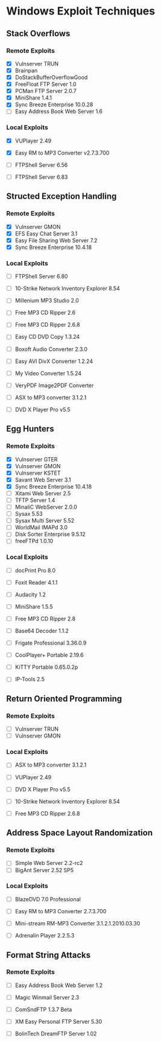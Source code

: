 # Windows Exploit Techniques

## Stack Overflows

### Remote Exploits
 - [x] Vulnserver TRUN
 - [x] Brainpan
 - [x] DoStackBufferOverflowGood
 - [x] FreeFloat FTP Server 1.0
 - [x] PCMan FTP Server 2.0.7
 - [x] MiniShare 1.4.1
 - [x] Sync Breeze Enterprise 10.0.28
 - [ ] Easy Address Book Web Server 1.6

### Local Exploits
 - [x] VUPlayer 2.49
 - [x] Easy RM to MP3 Converter v2.7.3.700
 - [ ] FTPShell Server 6.56
 - [ ] FTPShell Server 6.83


## Structed Exception Handling

### Remote Exploits
 - [x] Vulnserver GMON
 - [x] EFS Easy Chat Server 3.1
 - [x] Easy File Sharing Web Server 7.2
 - [x] Sync Breeze Enterprise 10.4.18

### Local Exploits
 - [ ] FTPShell Server 6.80
 - [ ] 10-Strike Network Inventory Explorer 8.54
 - [ ] Millenium MP3 Studio 2.0
 - [ ] Free MP3 CD Ripper 2.6
 - [ ] Free MP3 CD Ripper 2.6.8
 - [ ] Easy CD DVD Copy 1.3.24
 - [ ] Boxoft Audio Converter 2.3.0
 - [ ] Easy AVI DivX Converter 1.2.24
 - [ ] My Video Converter 1.5.24
 - [ ] VeryPDF Image2PDF Converter
 - [ ] ASX to MP3 converter 3.1.2.1
 - [ ] DVD X Player Pro v5.5


## Egg Hunters

### Remote Exploits
 - [x] Vulnserver GTER
 - [x] Vulnserver GMON
 - [x] Vulnserver KSTET
 - [x] Savant Web Server 3.1
 - [x] Sync Breeze Enterprise 10.4.18
 - [ ] Xitami Web Server 2.5
 - [ ] TFTP Server 1.4
 - [ ] MinaliC WebServer 2.0.0
 - [ ] Sysax 5.53
 - [ ] Sysax Multi Server 5.52
 - [ ] WorldMail IMAPd 3.0
 - [ ] Disk Sorter Enterprise 9.5.12
 - [ ] freeFTPd 1.0.10

### Local Exploits
 - [ ] docPrint Pro 8.0
 - [ ] Foxit Reader 4.1.1
 - [ ] Audacity 1.2
 - [ ] MiniShare 1.5.5
 - [ ] Free MP3 CD Ripper 2.8
 - [ ] Base64 Decoder 1.1.2
 - [ ] Frigate Professional 3.36.0.9
 - [ ] CoolPlayer+ Portable 2.19.6
 - [ ] KiTTY Portable 0.65.0.2p
 - [ ] IP-Tools 2.5


## Return Oriented Programming

### Remote Exploits
 - [ ] Vulnserver TRUN
 - [ ] Vulnserver GMON

### Local Exploits
 - [ ] ASX to MP3 converter 3.1.2.1
 - [ ] VUPlayer 2.49
 - [ ] DVD X Player Pro v5.5
 - [ ] 10-Strike Network Inventory Explorer 8.54
 - [ ] Free MP3 CD Ripper 2.6.8


## Address Space Layout Randomization

### Remote Exploits
 - [ ] Simple Web Server 2.2-rc2
 - [ ] BigAnt Server 2.52 SP5

### Local Exploits
 - [ ] BlazeDVD 7.0 Professional
 - [ ] Easy RM to MP3 Converter 2.7.3.700
 - [ ] Mini-stream RM-MP3 Converter 3.1.2.1.2010.03.30
 - [ ] Adrenalin Player 2.2.5.3


## Format String Attacks

### Remote Exploits
 - [ ] Easy Address Book Web Server 1.2
 - [ ] Magic Winmail Server 2.3
 - [ ] ComSndFTP 1.3.7 Beta
 - [ ] XM Easy Personal FTP Server 5.30
 - [ ] BolinTech DreamFTP Server 1.02

